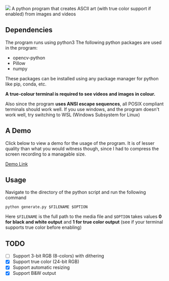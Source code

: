 <a href="https://github.com/PK-cod3ch3mist/ANSIArtGenerator"><img src="https://github.com/PK-cod3ch3mist/ANSIArtGenerator/assets/AMP.svg"></a>
A python program that creates ASCII art (with true color support if enabled) from images and videos

## Dependencies
The program runs using python3
The following python packages are used in the program:
- opencv-python
- Pillow
- numpy

These packages can be installed using any package manager for python like pip, conda, etc.

**A true-colour terminal is required to see videos and images in colour.**

Also since the program **uses ANSI escape sequences**, all POSIX compliant terminals should work well. If you use windows, and the program doesn't work well, try switching to WSL (Windows Subsystem for Linux)

## A Demo
Click below to view a demo for the usage of the program. It is of lesser quality than what you would witness though, since I had to compress the screen recording to a managable size.

<a href="https://drive.google.com/file/d/1B22lxNd0hxzxyd1Mgg0j_70LVKEbwZpn/view?usp=sharing">Demo Link</a>

## Usage
Navigate to the directory of the python script and run the following command
```shell
python generate.py $FILENAME $OPTION
```
Here `$FILENAME` is the full path to the media file and `$OPTION` takes values **0 for black and white output** and **1 for true color output** (see if your terminal supports true color before enabling)

## TODO
- [ ] Support 3-bit RGB (8-colors) with dithering
- [x] Support true color (24-bit RGB)
- [x] Support automatic resizing
- [x] Support B&W output
